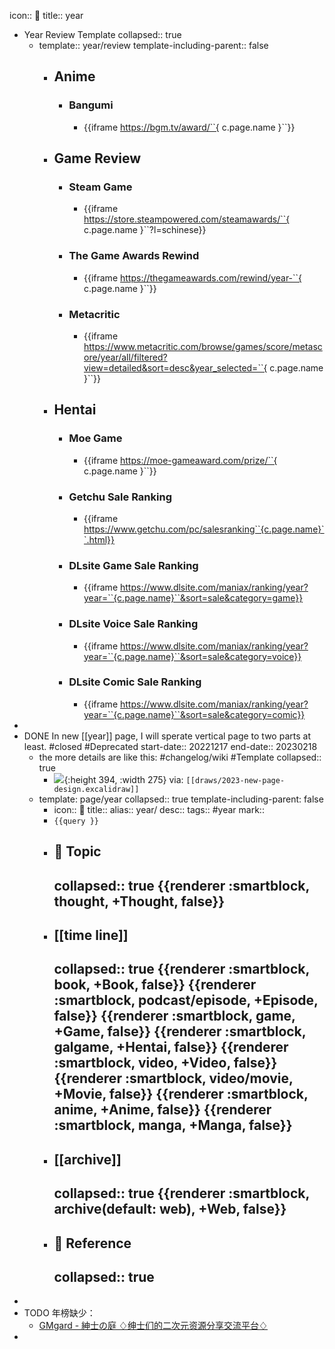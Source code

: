 icon:: 📅
title:: year

  - Year Review Template
    collapsed:: true
    - template:: year/review
      template-including-parent:: false
      - ## Anime
        - ### Bangumi
          - {{iframe https://bgm.tv/award/``{ c.page.name }``}}
      - ## Game Review
        - ### Steam Game
          - {{iframe https://store.steampowered.com/steamawards/``{ c.page.name }``?l=schinese}}
        - ### The Game Awards Rewind
          - {{iframe https://thegameawards.com/rewind/year-``{ c.page.name }``}}
        - ### Metacritic
          - {{iframe https://www.metacritic.com/browse/games/score/metascore/year/all/filtered?view=detailed&sort=desc&year_selected=``{ c.page.name }``}}
      - ## Hentai
        - ### Moe Game
          - {{iframe https://moe-gameaward.com/prize/``{ c.page.name }``}}
        - ### Getchu Sale Ranking
          - {{iframe https://www.getchu.com/pc/salesranking``{c.page.name}``.html}}
        - ### DLsite Game Sale Ranking
          - {{iframe https://www.dlsite.com/maniax/ranking/year?year=``{c.page.name}``&sort=sale&category=game}}
        - ### DLsite Voice Sale Ranking
          - {{iframe https://www.dlsite.com/maniax/ranking/year?year=``{c.page.name}``&sort=sale&category=voice}}
        - ### DLsite Comic Sale Ranking
          - {{iframe https://www.dlsite.com/maniax/ranking/year?year=``{c.page.name}``&sort=sale&category=comic}}
  -
  - DONE In new [[year]] page, I will sperate vertical page to two parts at least. #closed #Deprecated 
    start-date:: 20221217
    end-date:: 20230218
    - the more details are like this: #changelog/wiki #Template
      collapsed:: true
      - ![](../assets/works/2023-new-page-design.png){:height 394, :width 275}
        via: `[[draws/2023-new-page-design.excalidraw]]`
    - template: page/year
      collapsed:: true
      template-including-parent: false
      - icon:: 📅 
        title:: 
        alias:: year/
        desc:: 
        tags:: #year
        mark::
      - `{{query }}`
      - ## 💬 Topic
        collapsed:: true
        {{renderer :smartblock, thought, +Thought, false}}
        -
      - ## [[time line]]
        collapsed:: true
        {{renderer :smartblock, book, +Book, false}} {{renderer :smartblock, podcast/episode, +Episode, false}} {{renderer :smartblock, game, +Game, false}} {{renderer :smartblock, galgame, +Hentai, false}} {{renderer :smartblock, video, +Video, false}} {{renderer :smartblock, video/movie, +Movie, false}} {{renderer :smartblock, anime, +Anime, false}} {{renderer :smartblock, manga, +Manga, false}}
        -
      - ## [[archive]] 
        collapsed:: true
        {{renderer :smartblock, archive(default: web), +Web, false}}
        -
      - ## 📃 Reference
        collapsed:: true
        -
-
- TODO 年榜缺少：
  - [GMgard - 紳士の庭 ♢绅士们的二次元资源分享交流平台♢](https://gmgard.com/)
-